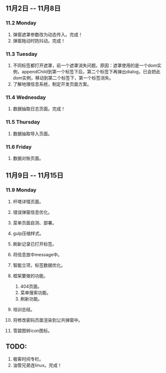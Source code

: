 ## 11月2日 -- 11月8日

### 11.2 Monday
1. 弹窗遮罩参数改为动态传入。完成！
2. 弹窗拖动时防抖动。完成！

### 11.3 Tuesday
1. 不同标签都打开遮罩，前一个遮罩消失问题。原因：遮罩使用的是一个dom实例，appendChild到第一个标签下后，第二个标签下再弹出dialog，已会把此dom实例，移动到第二个标签下，第一个标签消失。
2. 了解地理信息系统，制定开发页面方案。

### 11.4 Wednesday
1. 数据抽取日志页面。完成！

### 11.5 Thursday
1. 数据抽取导入页面。

### 11.6 Friday
1. 数据对账页面。

## 11月9日 -- 11月15日

### 11.9 Monday
1. 杆塔详情页面。

3. 错误弹窗信息优化。
1. 菜单页面自测、部署。
1. gulp压缩样式。
1. 刷新记录已打开标签。
1. 将信息放中message中。
1. 智能立项，标签数据优化。
1. 框架要做的功能。
   1. 404页面。
   2. 菜单搜索功能。
   3. 刷新功能。
1. 培训总结。
1. 将修改密码页面渲染到公共弹窗中。
1. 雪碧图转icon图标。

## TODO:
1. 极客时间专栏。
2. 油管兄弟连linux。完成！

